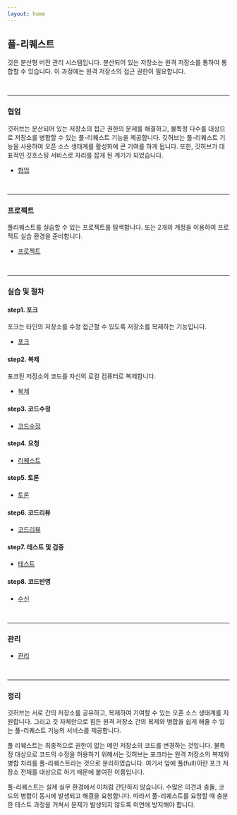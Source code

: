 ```yaml
---
layout: home
---
```

## 풀-리퀘스트
깃은 분산형 버전 관리 시스템입니다. 분산되어 있는 저장소는 원격 저장소를 통하여 통합할 수 있습니다. 
이 과정에는 원격 저장소의 접근 권한이 필요합니다.

<br>
<hr>

### 협업
깃허브는 분산되어 있는 저장소의 접근 권한의 문제를 해결하고, 불특정 다수를 대상으로 저장소를 병합할 수 있는 풀-리퀘스트 기능을 제공합니다. 깃허브는 풀-리퀘스트 기능을 사용하여 오픈 소스 생태계를 활성화에 큰 기여를 하게 됩니다. 또한, 깃허브가 대표적인 깃호스팅 서비스로 자리를 잡게 된 계기가 되었습니다.  

* [협업](collaboration)

<br>
<hr>

### 프로젝트
풀리퀘스트를 실습할 수 있는 프로젝트를 탐색합니다. 또는 2개의 계정을 이용하여 프로젝트 실습 환경을 준비합니다.  
 
* [프로젝트](project)

<br>
<hr>

### 실습 및 절차

#### step1. 포크
포크는 타인의 저장소를 수정 접근할 수 있도록 저장소를 복제하는 기능입니다.
* [포크](fork)

#### step2. 복제
포크된 저장소의 코드를 자신의 로컬 컴퓨터로 복제합니다.
* [복제](clone)

#### step3. 코드수정
* [코드수정](code)

#### step4. 요청
* [리퀘스트](request)

#### step5. 토론
* [토론](discuss)

#### step6. 코드리뷰
* [코드리뷰](review)

#### step7. 테스트 및 검증
* [테스트](test)

#### step8. 코드반영
* [수신](receive)

<br>
<hr>

### 관리
* [관리](관리)

<br>
<hr>

### 정리
깃허브는 서로 간의 저장소를 공유하고, 복제하여 기여할 수 있는 오픈 소스 생태계를 지원합니다. 그리고 깃 자체만으로 힘든 원격 저장소 간의 복제와 병합을 쉽게 해줄 수 있는 풀-리퀘스트 기능의 서비스를 제공합니다.  

풀 리퀘스트는 최종적으로 권한이 없는 메인 저장소의 코드를 변경하는 것입니다. 불특정 대상으로 코드의 수정을 허용하기 위해서는 깃허브는 포크라는 원격 저장소의 복제와 병합 처리를 풀-리퀘스트라는 것으로 분리하였습니다. 여기서 앞에 풀(full)이란 포크 저장소 전체를 대상으로 하기 때문에 붙여진 이름입니다.  

풀-리퀘스트는 실제 실무 환경에서 이처럼 간단하지 않습니다. 수많은 의견과 충돌, 코드의 병합이 동시에 발생되고 해결을 요청합니다. 따라서 풀-리퀘스트를 요청할 때 충분한 테스트 과정을 거쳐서 문제가 발생되지 않도록 미연에 방지해야 합니다.  

<br><br><br>